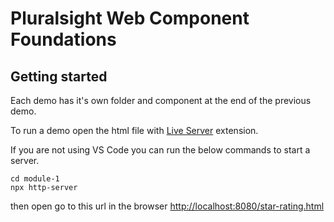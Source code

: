 # Pluralsight Web Component Foundations

## Getting started

Each demo has it's own folder and component at the end of the previous demo.

To run a demo open the html file with [Live Server](https://marketplace.visualstudio.com/items?itemName=ritwickdey.LiveServer) extension.

If you are not using VS Code you can run the below commands to start a server.

```
cd module-1
npx http-server
```

then open go to this url in the browser [http://localhost:8080/star-rating.html](http://localhost:8080/star-rating.html)

